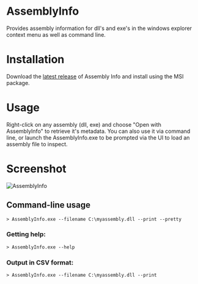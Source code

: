 # AssemblyInfo

Provides assembly information for dll's and exe's in the windows explorer context menu as well as command line.

# Installation

Download the [latest release](https://github.com/replaysMike/AssemblyInfo/releases) of Assembly Info and install using the MSI package.

# Usage

Right-click on any assembly (dll, exe) and choose "Open with AssemblyInfo" to retrieve it's metadata. You can also use it via command line, or launch the AssemblyInfo.exe to be prompted via the UI to load an assembly file to inspect.

# Screenshot

![AssemblyInfo](https://github.com/replaysMike/AssemblyInfo/wiki/screenshot.png)

## Command-line usage

```
> AssemblyInfo.exe --filename C:\myassembly.dll --print --pretty
```

### Getting help:
```
> AssemblyInfo.exe --help
```

### Output in CSV format:
```
> AssemblyInfo.exe --filename C:\myassembly.dll --print
```
